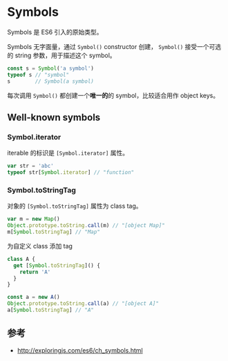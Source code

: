 # Symbols

Symbols 是 ES6 引入的原始类型。

Symbols 无字面量，通过 `Symbol()` constructor 创建， `Symbol()` 接受一个可选的 string 参数，用于描述这个 symbol。

```js
const s = Symbol('a symbol')
typeof s // "symbol"
s        // Symbol(a symbol)
```

每次调用 `Symbol()` 都创建一个**唯一的**的 symbol，比较适合用作 object keys。

## Well-known symbols

### Symbol.iterator

iterable 的标识是 `[Symbol.iterator]` 属性。

```js
var str = 'abc'
typeof str[Symbol.iterator] // "function"
```

### Symbol.toStringTag

对象的 `[Symbol.toStringTag]` 属性为 class tag。

```js
var m = new Map()
Object.prototype.toString.call(m) // "[object Map]"
m[Symbol.toStringTag] // "Map"
```

为自定义 class 添加 tag

```js
class A {
  get [Symbol.toStringTag]() {
    return 'A'
  }
}

const a = new A()
Object.prototype.toString.call(a) // "[object A]"
a[Symbol.toStringTag] // "A"
```

## 参考

- http://exploringjs.com/es6/ch_symbols.html
